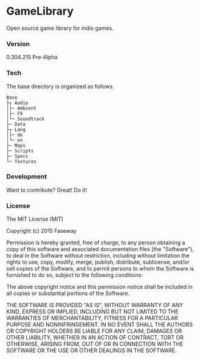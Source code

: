 ﻿# GameLibrary

Open source game library for indie games.

### Version

0.304.215 Pre-Alpha

### Tech

The base directory is organized as follows.

```
Base
├┬ Audio
│├─ Ambient
│├─ FX
│└─ Soundtrack
├─ Data
├┬ Lang
│├─ de
│└─ en
├─ Maps
├─ Scripts
├─ Specs
└─ Textures
```

### Development



Want to contribute? Great! Do it!

### License

The MIT License (MIT)

Copyright (c) 2015 Faseway

Permission is hereby granted, free of charge, to any person obtaining a copy
of this software and associated documentation files (the "Software"), to deal
in the Software without restriction, including without limitation the rights
to use, copy, modify, merge, publish, distribute, sublicense, and/or sell
copies of the Software, and to permit persons to whom the Software is
furnished to do so, subject to the following conditions:

The above copyright notice and this permission notice shall be included in all
copies or substantial portions of the Software.

THE SOFTWARE IS PROVIDED "AS IS", WITHOUT WARRANTY OF ANY KIND, EXPRESS OR
IMPLIED, INCLUDING BUT NOT LIMITED TO THE WARRANTIES OF MERCHANTABILITY,
FITNESS FOR A PARTICULAR PURPOSE AND NONINFRINGEMENT. IN NO EVENT SHALL THE
AUTHORS OR COPYRIGHT HOLDERS BE LIABLE FOR ANY CLAIM, DAMAGES OR OTHER
LIABILITY, WHETHER IN AN ACTION OF CONTRACT, TORT OR OTHERWISE, ARISING FROM,
OUT OF OR IN CONNECTION WITH THE SOFTWARE OR THE USE OR OTHER DEALINGS IN THE
SOFTWARE.